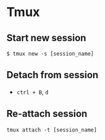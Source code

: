 # Tmux

## Start new session

```terminal
$ tmux new -s [session_name]
```

## Detach from session
* `ctrl + B`, `d`

## Re-attach session

```term
tmux attach -t [session_name]
```

